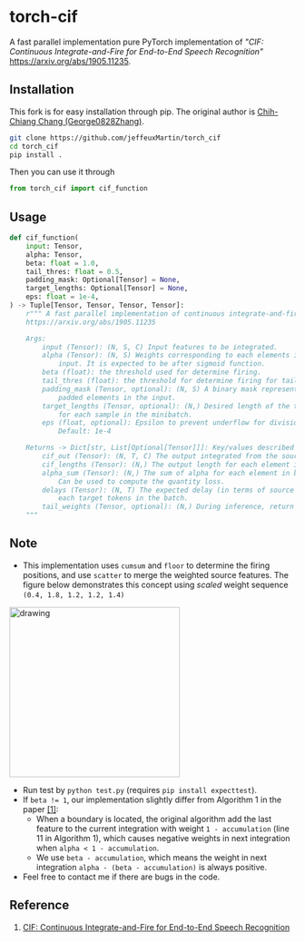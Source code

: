 # torch-cif

A fast parallel implementation pure PyTorch implementation of *"CIF: Continuous Integrate-and-Fire for End-to-End Speech Recognition"*  https://arxiv.org/abs/1905.11235.

## Installation

This fork is for easy installation through pip. The original author is [Chih-Chiang Chang (George0828Zhang)](https://github.com/George0828Zhang).

```bash
git clone https://github.com/jeffeuxMartin/torch_cif
cd torch_cif
pip install .
```

Then you can use it through

```python
from torch_cif import cif_function
```

## Usage
```python
def cif_function(
    input: Tensor,
    alpha: Tensor,
    beta: float = 1.0,
    tail_thres: float = 0.5,
    padding_mask: Optional[Tensor] = None,
    target_lengths: Optional[Tensor] = None,
    eps: float = 1e-4,
) -> Tuple[Tensor, Tensor, Tensor, Tensor]:
    r""" A fast parallel implementation of continuous integrate-and-fire (CIF)
    https://arxiv.org/abs/1905.11235

    Args:
        input (Tensor): (N, S, C) Input features to be integrated.
        alpha (Tensor): (N, S) Weights corresponding to each elements in the
            input. It is expected to be after sigmoid function.
        beta (float): the threshold used for determine firing.
        tail_thres (float): the threshold for determine firing for tail handling.
        padding_mask (Tensor, optional): (N, S) A binary mask representing
            padded elements in the input.
        target_lengths (Tensor, optional): (N,) Desired length of the targets
            for each sample in the minibatch.
        eps (float, optional): Epsilon to prevent underflow for divisions.
            Default: 1e-4

    Returns -> Dict[str, List[Optional[Tensor]]]: Key/values described below.
        cif_out (Tensor): (N, T, C) The output integrated from the source.
        cif_lengths (Tensor): (N,) The output length for each element in batch.
        alpha_sum (Tensor): (N,) The sum of alpha for each element in batch.
            Can be used to compute the quantity loss.
        delays (Tensor): (N, T) The expected delay (in terms of source tokens) for
            each target tokens in the batch.
        tail_weights (Tensor, optional): (N,) During inference, return the tail.
    """
```

## Note
- This implementation uses `cumsum` and `floor` to determine the firing positions, and use `scatter` to merge the weighted source features. The figure below demonstrates this concept using *scaled* weight sequence `(0.4, 1.8, 1.2, 1.2, 1.4)`

<img src="concept.png" alt="drawing" width="300"/>

- Run test by `python test.py` (requires `pip install expecttest`).
- If `beta != 1`, our implementation slightly differ from Algorithm 1 in the paper [[1]](#reference):
    - When a boundary is located, the original algorithm add the last feature to the current integration with weight `1 - accumulation` (line 11 in Algorithm 1), which causes negative weights in next integration when `alpha < 1 - accumulation`. 
    - We use `beta - accumulation`, which means the weight in next integration `alpha - (beta - accumulation)` is always positive.
- Feel free to contact me if there are bugs in the code.

## Reference
1. [CIF: Continuous Integrate-and-Fire for End-to-End Speech Recognition](https://arxiv.org/abs/1905.11235)
